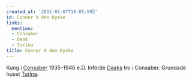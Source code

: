 ```yaml
---
created_at: '2011-01-07T10:05:59Z'
id: Conner X den Kyske
links:
  mention:
  - Consaber
  - Daak
  - Turina
title: Conner X den Kyske
---
```


Kung i [Consaber] 1935–1946 e.D. Införde [Daaks] tro i Consaber. Grundade huset [Turina].

  [Consaber]: Consaber
  [Daaks]: Daak
  [Turina]: Turina
